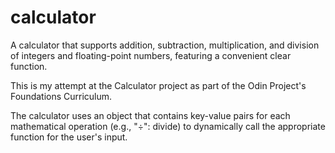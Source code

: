 # calculator

A calculator that supports addition, subtraction, multiplication, and division of integers and floating-point numbers, featuring a convenient clear function.

This is my attempt at the Calculator project as part of the Odin Project's Foundations Curriculum. 

The calculator uses an object that contains key-value pairs for each mathematical operation (e.g., "÷": divide) to dynamically call the appropriate function for the user's input.